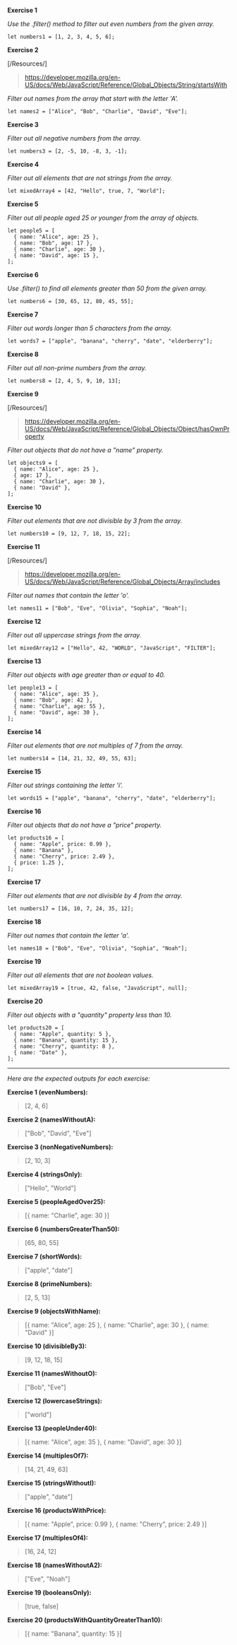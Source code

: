 **Exercise 1**

*Use the .filter() method to filter out even numbers from the given array.*

```
let numbers1 = [1, 2, 3, 4, 5, 6];
```

**Exercise 2**

[/Resources/]

> https://developer.mozilla.org/en-US/docs/Web/JavaScript/Reference/Global_Objects/String/startsWith

*Filter out names from the array that start with the letter 'A'.*
```
let names2 = ["Alice", "Bob", "Charlie", "David", "Eve"];
```

**Exercise 3**

*Filter out all negative numbers from the array.*

```
let numbers3 = [2, -5, 10, -8, 3, -1];
```

**Exercise 4**

*Filter out all elements that are not strings from the array.*

```
let mixedArray4 = [42, "Hello", true, 7, "World"];
```

**Exercise 5**

*Filter out all people aged 25 or younger from the array of objects.*

```
let people5 = [
  { name: "Alice", age: 25 },
  { name: "Bob", age: 17 },
  { name: "Charlie", age: 30 },
  { name: "David", age: 15 },
];
```

**Exercise 6**

*Use .filter() to find all elements greater than 50 from the given array.*

```
let numbers6 = [30, 65, 12, 80, 45, 55];
```

**Exercise 7**

*Filter out words longer than 5 characters from the array.*

```
let words7 = ["apple", "banana", "cherry", "date", "elderberry"];
```

**Exercise 8**

*Filter out all non-prime numbers from the array.*

```
let numbers8 = [2, 4, 5, 9, 10, 13];
```

**Exercise 9**

[/Resources/]

> https://developer.mozilla.org/en-US/docs/Web/JavaScript/Reference/Global_Objects/Object/hasOwnProperty

*Filter out objects that do not have a "name" property.*

```
let objects9 = [
  { name: "Alice", age: 25 },
  { age: 17 },
  { name: "Charlie", age: 30 },
  { name: "David" },
];
```

**Exercise 10**

*Filter out elements that are not divisible by 3 from the array.*

```
let numbers10 = [9, 12, 7, 18, 15, 22];
```

**Exercise 11**

[/Resources/]

> https://developer.mozilla.org/en-US/docs/Web/JavaScript/Reference/Global_Objects/Array/includes

*Filter out names that contain the letter 'o'.*

```
let names11 = ["Bob", "Eve", "Olivia", "Sophia", "Noah"];
```

**Exercise 12**

*Filter out all uppercase strings from the array.*

```
let mixedArray12 = ["Hello", 42, "WORLD", "JavaScript", "FILTER"];
```

**Exercise 13**

*Filter out objects with age greater than or equal to 40.*

```
let people13 = [
  { name: "Alice", age: 35 },
  { name: "Bob", age: 42 },
  { name: "Charlie", age: 55 },
  { name: "David", age: 30 },
];
```

**Exercise 14**

*Filter out elements that are not multiples of 7 from the array.*

```
let numbers14 = [14, 21, 32, 49, 55, 63];
```

**Exercise 15**

*Filter out strings containing the letter 'i'.*

```
let words15 = ["apple", "banana", "cherry", "date", "elderberry"];
```

**Exercise 16**

*Filter out objects that do not have a "price" property.*

```
let products16 = [
  { name: "Apple", price: 0.99 },
  { name: "Banana" },
  { name: "Cherry", price: 2.49 },
  { price: 1.25 },
];
```

**Exercise 17**

*Filter out elements that are not divisible by 4 from the array.*

```
let numbers17 = [16, 10, 7, 24, 35, 12];
```

**Exercise 18**

*Filter out names that contain the letter 'a'.*

```
let names18 = ["Bob", "Eve", "Olivia", "Sophia", "Noah"];
```

**Exercise 19**

*Filter out all elements that are not boolean values.*

```
let mixedArray19 = [true, 42, false, "JavaScript", null];
```

**Exercise 20**

*Filter out objects with a "quantity" property less than 10.*

```
let products20 = [
  { name: "Apple", quantity: 5 },
  { name: "Banana", quantity: 15 },
  { name: "Cherry", quantity: 8 },
  { name: "Date" },
];
```
---

*Here are the expected outputs for each exercise:*

**Exercise 1 (evenNumbers):**
> [2, 4, 6]

**Exercise 2 (namesWithoutA):**
> ["Bob", "David", "Eve"]

**Exercise 3 (nonNegativeNumbers):**
> [2, 10, 3]

**Exercise 4 (stringsOnly):**
> ["Hello", "World"]

**Exercise 5 (peopleAgedOver25):**
> [{ name: "Charlie", age: 30 }]

**Exercise 6 (numbersGreaterThan50):**
> [65, 80, 55]

**Exercise 7 (shortWords):**
> ["apple", "date"]

**Exercise 8 (primeNumbers):**
> [2, 5, 13]

**Exercise 9 (objectsWithName):**
>[{ name: "Alice", age: 25 }, { name: "Charlie", age: 30 }, { name: "David" }]

**Exercise 10 (divisibleBy3):**
> [9, 12, 18, 15]

**Exercise 11 (namesWithoutO):**
> ["Bob", "Eve"]

**Exercise 12 (lowercaseStrings):**
> ["world"]

**Exercise 13 (peopleUnder40):**
> [{ name: "Alice", age: 35 }, { name: "David", age: 30 }]

**Exercise 14 (multiplesOf7):**
> [14, 21, 49, 63]

**Exercise 15 (stringsWithoutI):**
> ["apple", "date"]

**Exercise 16 (productsWithPrice):**
> [{ name: "Apple", price: 0.99 }, { name: "Cherry", price: 2.49 }]

**Exercise 17 (multiplesOf4):**
> [16, 24, 12]

**Exercise 18 (namesWithoutA2):**
> ["Eve", "Noah"]

**Exercise 19 (booleansOnly):**
> [true, false]

**Exercise 20 (productsWithQuantityGreaterThan10):**
> [{ name: "Banana", quantity: 15 }]
